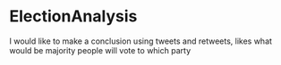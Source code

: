# ElectionAnalysis
I would like to make a conclusion using tweets and retweets, likes what would be majority people will vote to which party
